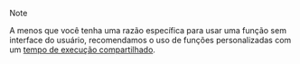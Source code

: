 >[!NOTE]
> A menos que você tenha uma razão específica para usar uma função sem interface do usuário, recomendamos o uso de funções personalizadas com um [tempo de execução compartilhado](../excel/configure-your-add-in-to-use-a-shared-runtime.md).